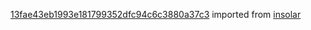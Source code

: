[13fae43eb1993e181799352dfc94c6c3880a37c3](https://github.com/insolar/insolar/commit/13fae43eb1993e181799352dfc94c6c3880a37c3) imported from [insolar](https://github.com/insolar/insolar)
